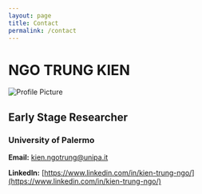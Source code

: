 ```yaml
---
layout: page
title: Contact
permalink: /contact
---
```


# NGO TRUNG KIEN

![Profile Picture](https://media.licdn.com/dms/image/D4D03AQEFy1B1n8yDbw/profile-displayphoto-shrink_400_400/0/1694169257540?e=1704931200&v=beta&t=zA0-g3t29YgPh2NZvI8y_tp6v4Q8tNLOGc-0BTH5OKU)

## Early Stage Researcher

### University of Palermo

**Email:** [kien.ngotrung@unipa.it](mailto:kien.ngotrung@unipa.it)

**LinkedIn:** [https://www.linkedin.com/in/kien-trung-ngo/](https://www.linkedin.com/in/kien-trung-ngo/)

 